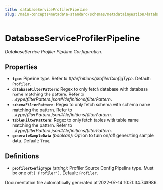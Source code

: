 ```yaml
---
title: databaseServiceProfilerPipeline
slug: /main-concepts/metadata-standard/schemas/metadataingestion/databaseserviceprofilerpipeline
---
```


# DatabaseServiceProfilerPipeline

*DatabaseService Profiler Pipeline Configuration.*

## Properties

- **`type`**: Pipeline type. Refer to *#/definitions/profilerConfigType*. Default: `Profiler`.
- **`databaseFilterPattern`**: Regex to only fetch database with database name matching the pattern. Refer to *../type/filterPattern.json#/definitions/filterPattern*.
- **`schemaFilterPattern`**: Regex to only fetch schema with schema name matching the pattern. Refer to *../type/filterPattern.json#/definitions/filterPattern*.
- **`tableFilterPattern`**: Regex to only fetch tables with table name matching the pattern. Refer to *../type/filterPattern.json#/definitions/filterPattern*.
- **`generateSampleData`** *(boolean)*: Option to turn on/off generating sample data. Default: `True`.
## Definitions

- **`profilerConfigType`** *(string)*: Profiler Source Config Pipeline type. Must be one of: `['Profiler']`. Default: `Profiler`.


Documentation file automatically generated at 2022-07-14 10:51:34.749986.
